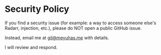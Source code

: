 # Security Policy

If you find a security issue (for example: a way to access someone else's Radarr, injection, etc.),
please do NOT open a public GitHub issue.

Instead, email me at gil@meyuhas.me with details.

I will review and respond.
